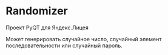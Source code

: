 # Randomizer
Проект PyQT для Яндекс.Лицея

Может генерировать случайное число, случайный элемент последовательности или случайный пароль.
